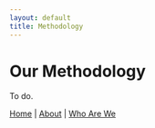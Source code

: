 ```yaml
---
layout: default
title: Methodology
---
```


# Our Methodology

To do.

[Home](index.md) | [About](about.md) | [Who Are We](who-are-we.md)

